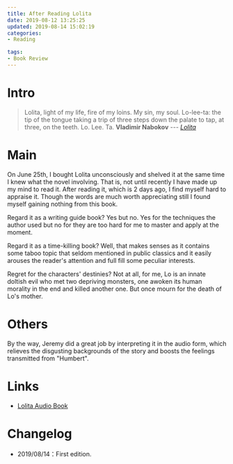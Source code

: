 ```yaml
---
title: After Reading Lolita
date: 2019-08-12 13:25:25
updated: 2019-08-14 15:02:19
categories:
- Reading

tags:
- Book Review
---
```

# Intro
> Lolita, light of my life, fire of my loins. My sin, my soul.
> Lo-lee-ta: the tip of the tongue taking a trip of three steps down the palate to tap, at three, on the teeth.
> Lo. Lee. Ta.
> **Vladimir Nabokov** --- <cite>[Lolita](https://www.goodreads.com/book/show/41738391-lolita)</cite>

<!-- more -->
# Main
On June 25th, I bought Lolita unconsciously and shelved it at the same time I knew what the novel involving. That is, not until recently I have made up my mind to read it. After reading it, which is 2 days ago, I find myself hard to appraise it. Though the words are much worth appreciating still I found myself gaining nothing from this book.

[//]: # (I read this book during my 2 weeks summer break.)

Regard it as a writing guide book? Yes but no. Yes for the techniques the author used but no for they are too hard for me to master and apply at the moment.

Regard it as a time-killing book? Well, that makes senses as it contains some taboo topic that seldom mentioned in public classics and it easily arouses the reader's attention and full fill some peculiar interests.

Regret for the characters' destinies? Not at all, for me, Lo is an innate doltish evil who met two depriving monsters, one awoken its human morality in the end and killed another one. But once mourn for the death of Lo's mother.

[//]: # (Humbert and Quilty)

# Others
By the way, Jeremy did a great job by interpreting it in the audio form, which relieves the disgusting backgrounds of the story and boosts the feelings transmitted from "Humbert".

# Links
- [Lolita Audio Book](https://www.ximalaya.com/waiyu/10879054/)

# Changelog
- 2019/08/14：First edition.
